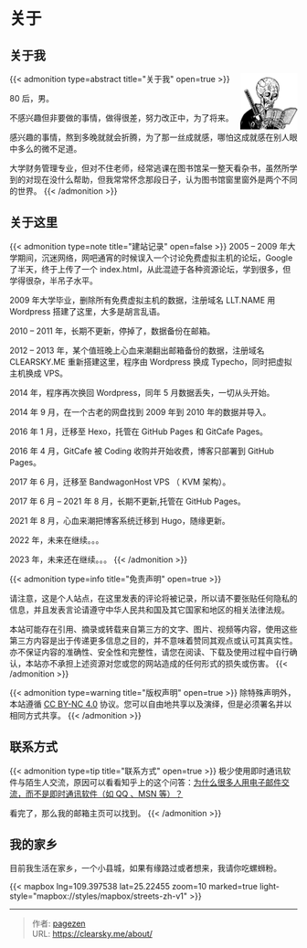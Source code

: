 # 关于


## 关于我

{{< admonition type=abstract title="关于我" open=true >}}
<img src='/avatar.jpg' align='right' style=' width:100px;height:100px'/>

80 后，男。

不感兴趣但非要做的事情，做得很差，努力改正中，为了将来。

感兴趣的事情，熬到多晚就就会折腾，为了那一丝成就感，哪怕这成就感在别人眼中多么的微不足道。

大学财务管理专业，但对不住老师，经常逃课在图书馆呆一整天看杂书，虽然所学到的对现在没什么帮助，但我常常怀念那段日子，认为图书馆窗里窗外是两个不同的世界。
{{< /admonition >}}

## 关于这里

{{< admonition type=note title="建站记录" open=false >}}
2005 – 2009 年大学期间，沉迷网络，网吧通宵的时候误入一个讨论免费虚拟主机的论坛，Google 了半天，终于上传了一个 index.html，从此混迹于各种资源论坛，学到很多，但学得很杂，半吊子水平。

2009 年大学毕业，删除所有免费虚拟主机的数据，注册域名 LLT.NAME 用 Wordpress 搭建了这里，大多是胡言乱语。

2010 – 2011 年，长期不更新，停掉了，数据备份在邮箱。

2012 – 2013 年，某个值班晚上心血来潮翻出邮箱备份的数据，注册域名 CLEARSKY.ME 重新搭建这里，程序由 Wordpress 换成 Typecho，同时把虚拟主机换成 VPS。

2014 年，程序再次换回 Wordpress，同年 5 月数据丢失，一切从头开始。

2014 年 9 月，在一个古老的网盘找到 2009 年到 2010 年的数据并导入。

2016 年 1 月，迁移至 Hexo，托管在 GitHub Pages 和 GitCafe Pages。

2016 年 4 月，GitCafe 被 Coding 收购并开始收费，博客只部署到 GitHub Pages。

2017 年 6 月，迁移至 BandwagonHost VPS （ KVM 架构）。

2017 年 6 月 – 2021 年 8 月，长期不更新,托管在 GitHub Pages。

2021 年 8 月，心血来潮把博客系统迁移到 Hugo，随缘更新。

2022 年，未来在继续。。。

2023 年，未来还在继续。。。
{{< /admonition >}}

{{< admonition type=info title="免责声明" open=true >}}

请注意，这是个人站点，在这里发表的评论将被记录，所以请不要张贴任何隐私的信息，并且发表言论请遵守中华人民共和国及其它国家和地区的相关法律法规。

本站可能存在引用、摘录或转载来自第三方的文字、图片、视频等内容，使用这些第三方内容是出于传递更多信息之目的，并不意味着赞同其观点或认可其真实性。亦不保证内容的准确性、安全性和完整性，请您在阅读、下载及使用过程中自行确认，本站亦不承担上述资源对您或您的网站造成的任何形式的损失或伤害。
{{< /admonition >}}

{{< admonition type=warning title="版权声明" open=true >}}
除特殊声明外，本站遵循 [CC BY-NC 4.0](https://creativecommons.org/licenses/by-nc/4.0/) 协议。您可以自由地共享以及演绎，但是必须署名并以相同方式共享。
{{< /admonition >}}

## 联系方式

{{< admonition type=tip title="联系方式" open=true >}}
极少使用即时通讯软件与陌生人交流，原因可以看看知乎上的这个问答：[为什么很多人用电子邮件交流，而不是即时通讯软件（如 QQ 、MSN 等）？](https://www.zhihu.com/question/20409003)

看完了，那么我的邮箱主页可以找到。
{{< /admonition >}}

## 我的家乡

目前我生活在家乡，一个小县城，如果有缘路过或者想来，我请你吃螺蛳粉。

{{< mapbox lng=109.397538 lat=25.22455 zoom=10 marked=true light-style="mapbox://styles/mapbox/streets-zh-v1" >}}


---

> 作者: [pagezen](http://clearsky.me/)  
> URL: https://clearsky.me/about/  

